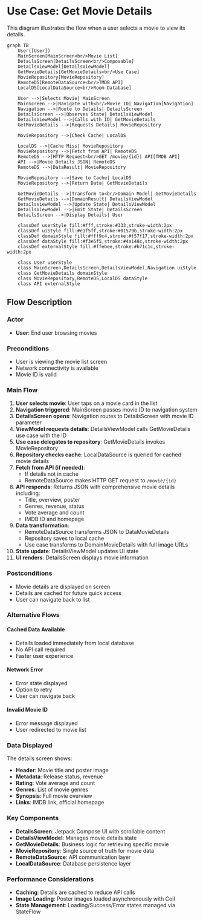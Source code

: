 # Use Case: Get Movie Details

This diagram illustrates the flow when a user selects a movie to view its details.

```mermaid
graph TB
    User([User])
    MainScreen[MainScreen<br/>Movie List]
    DetailsScreen[DetailsScreen<br/>Composable]
    DetailsViewModel[DetailsViewModel]
    GetMovieDetails[GetMovieDetails<br/>Use Case]
    MovieRepository[MovieRepository]
    RemoteDS[RemoteDataSource<br/>TMDB API]
    LocalDS[LocalDataSource<br/>Room Database]
    
    User -->|Selects Movie| MainScreen
    MainScreen -->|Navigate with<br/>Movie ID| Navigation[Navigation]
    Navigation -->|Route to Details| DetailsScreen
    DetailsScreen -->|Observes State| DetailsViewModel
    DetailsViewModel -->|Calls with ID| GetMovieDetails
    GetMovieDetails -->|Requests Details| MovieRepository
    
    MovieRepository -->|Check Cache| LocalDS
    
    LocalDS -->|Cache Miss| MovieRepository
    MovieRepository -->|Fetch from API| RemoteDS
    RemoteDS -->|HTTP Request<br/>GET /movie/{id}| API[TMDB API]
    API -->|Movie Details JSON| RemoteDS
    RemoteDS -->|DataResult| MovieRepository
    
    MovieRepository -->|Save to Cache| LocalDS
    MovieRepository -->|Return Data| GetMovieDetails
    
    GetMovieDetails -->|Transform to<br/>Domain Model| GetMovieDetails
    GetMovieDetails -->|DomainResult| DetailsViewModel
    DetailsViewModel -->|Update State| DetailsViewModel
    DetailsViewModel -->|Emit State| DetailsScreen
    DetailsScreen -->|Display Details| User

    classDef userStyle fill:#fff,stroke:#333,stroke-width:2px
    classDef uiStyle fill:#e1f5ff,stroke:#01579b,stroke-width:2px
    classDef domainStyle fill:#fff9c4,stroke:#f57f17,stroke-width:2px
    classDef dataStyle fill:#f3e5f5,stroke:#4a148c,stroke-width:2px
    classDef externalStyle fill:#ffebee,stroke:#b71c1c,stroke-width:2px

    class User userStyle
    class MainScreen,DetailsScreen,DetailsViewModel,Navigation uiStyle
    class GetMovieDetails domainStyle
    class MovieRepository,RemoteDS,LocalDS dataStyle
    class API externalStyle
```

## Flow Description

### Actor
- **User**: End user browsing movies

### Preconditions
- User is viewing the movie list screen
- Network connectivity is available
- Movie ID is valid

### Main Flow

1. **User selects movie**: User taps on a movie card in the list
2. **Navigation triggered**: MainScreen passes movie ID to navigation system
3. **DetailsScreen opens**: Navigation routes to DetailsScreen with movie ID parameter
4. **ViewModel requests details**: DetailsViewModel calls GetMovieDetails use case with the ID
5. **Use case delegates to repository**: GetMovieDetails invokes MovieRepository
6. **Repository checks cache**: LocalDataSource is queried for cached movie details
7. **Fetch from API (if needed)**:
   - If details not in cache
   - RemoteDataSource makes HTTP GET request to `/movie/{id}`
8. **API responds**: Returns JSON with comprehensive movie details including:
   - Title, overview, poster
   - Genres, revenue, status
   - Vote average and count
   - IMDB ID and homepage
9. **Data transformation**:
   - RemoteDataSource transforms JSON to DataMovieDetails
   - Repository saves to local cache
   - Use case transforms to DomainMovieDetails with full image URLs
10. **State update**: DetailsViewModel updates UI state
11. **UI renders**: DetailsScreen displays movie information

### Postconditions
- Movie details are displayed on screen
- Details are cached for future quick access
- User can navigate back to list

### Alternative Flows

#### Cached Data Available
- Details loaded immediately from local database
- No API call required
- Faster user experience

#### Network Error
- Error state displayed
- Option to retry
- User can navigate back

#### Invalid Movie ID
- Error message displayed
- User redirected to movie list

### Data Displayed

The details screen shows:
- **Header**: Movie title and poster image
- **Metadata**: Release status, revenue
- **Rating**: Vote average and count
- **Genres**: List of movie genres
- **Synopsis**: Full movie overview
- **Links**: IMDB link, official homepage

### Key Components

- **DetailsScreen**: Jetpack Compose UI with scrollable content
- **DetailsViewModel**: Manages movie details state
- **GetMovieDetails**: Business logic for retrieving specific movie
- **MovieRepository**: Single source of truth for movie data
- **RemoteDataSource**: API communication layer
- **LocalDataSource**: Database persistence layer

### Performance Considerations

- **Caching**: Details are cached to reduce API calls
- **Image Loading**: Poster images loaded asynchronously with Coil
- **State Management**: Loading/Success/Error states managed via StateFlow
